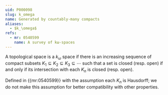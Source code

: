 ```yaml
---
uid: P000098
slug: k_omega
name: Generated by countably-many compacts
aliases:
  - $k_\omega$
refs:
  - mr: 0540599
    name: A survey of kω-spaces
---
```

A topological space is a $k_\omega$ space if there is an increasing sequence of compact subsets
$K_1\subseteq K_2 \subseteq K_3 \subseteq \cdots$ such that a set is closed (resp. open) if and only
if its intersection with each $K_n$ is closed (resp. open).

Defined in {{mr:0540599}} with the assumption each $K_n$ is Hausdorff; we do not make this assumption
for better compatibility with other properties.
